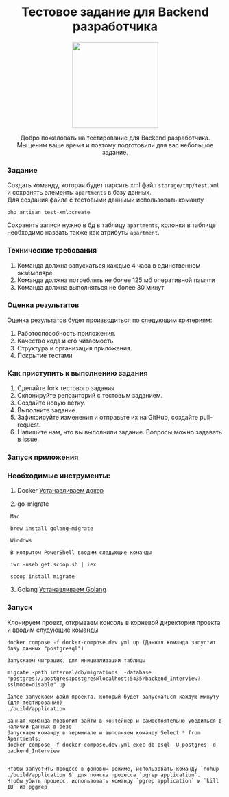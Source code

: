 <h1 align="center">Тестовое задание для Backend разработчика</h1>
<p align="center"><a href="https://eon.estate" target="_blank"><img src="https://eon.estate/static/images/logoAndName.svg" width="200"></a></p>
<p align="center">
Добро пожаловать на тестирование для Backend разработчика.<br>Мы ценим ваше время и поэтому подготовили для вас небольшое задание.
</p>

### Задание
Создать команду, которая будет парсить xml файл `storage/tmp/test.xml` и сохранять элементы `apartments` в базу данных. 
<br>
Для создания файла с тестовыми данными использовать команду

```shell
php artisan test-xml:create
```
Сохранять записи нужно в бд в таблицу `apartments`, колонки в таблице необходимо назвать также как атрибуты `apartment`.

### Технические требования
1) Команда должна запускаться каждые 4 часа в единственном экземпляре
2) Команда должна потреблять не более 125 мб оперативной памяти
3) Команда должна выполняться не более 30 минут

### Оценка результатов
Оценка результатов будет производиться по следующим критериям:
1) Работоспособность приложения.
2) Качество кода и его читаемость.
3) Структура и организация приложения.
4) Покрытие тестами 

### Как приступить к выполнению задания
1) Сделайте fork тестового задания
2) Склонируйте репозиторий с тестовым заданием.
3) Создайте новую ветку.
4) Выполните задание.
5) Зафиксируйте изменения и отправьте их на GitHub, создайте pull-request.
6) Напишите нам, что вы выполнили задание.
Вопросы можно задавать в issue. 

### Запуск приложения 

### Необходимые инструменты:
1) Docker
<a href="https://www.docker.com/products/docker-desktop/" target="_blank">Устанавливаем докер</a>

2) go-migrate
``` shell 
 Mac
 
 brew install golang-migrate
 
 Windows
 
 В котрытом PowerShell вводим следующие команды 
 
 iwr -useb get.scoop.sh | iex
 
 scoop install migrate
``` 

3) Golang 
<a href="https://www.docker.com/products/docker-desktop/" target="_blank">Устанавливаем Golang</a>



### Запуск

Клонируем проект, открываем консоль в корневой директории проекта и вводим слудующие команды 
```shell
docker compose -f docker-compose.dev.yml up (Данная команда запустит базу данных "postgresql")

Запускаем миграцию, для инициализации таблицы 

migrate -path internal/db/migrations  -database "postgres://postgres:postgres@localhost:5435/backend_Interview?sslmode=disable" up

Далее запускаем файл проекта, который будет запускаться каждую минуту (для тестирования) 
./build/application 

Данная команда позволит зайти в контейнер и самостоятельно убедиться в наличии данных в безе
Запускаем команду в терминале и выполняем команду Select * from Apartments;
docker compose -f docker-compose.dev.yml exec db psql -U postgres -d backend_Interview 


Чтобы запустить процесс в фоновом режиме, использовать команду `nohup  ./build/application &` для поиска процесса `pgrep application`. 
Чтобы убить процесс, использовать команду `pgrep application` и `kill ID` из pggrep

``` 